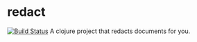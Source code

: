 # redact
[![Build Status](https://travis-ci.org/jisaw/redact.svg?branch=master)](https://travis-ci.org/jisaw/redact)
A clojure project that redacts documents for you.
